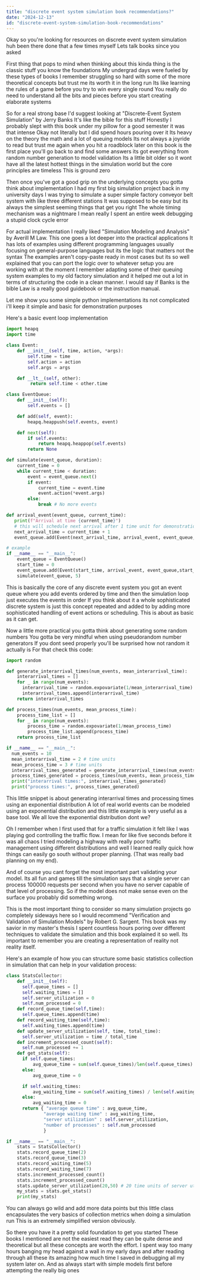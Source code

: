 ```yaml
---
title: "discrete event system simulation book recommendations?"
date: "2024-12-13"
id: "discrete-event-system-simulation-book-recommendations"
---
```


Okay so you're looking for resources on discrete event system simulation huh been there done that a few times myself Lets talk books since you asked

First thing that pops to mind when thinking about this kinda thing is the classic stuff you know the foundations My undergrad days were fueled by these types of books I remember struggling so hard with some of the more theoretical concepts but trust me its worth it in the long run Its like learning the rules of a game before you try to win every single round You really do need to understand all the bits and pieces before you start creating elaborate systems

So for a real strong base I'd suggest looking at "Discrete-Event System Simulation" by Jerry Banks It's like the bible for this stuff Honestly I probably slept with this book under my pillow for a good semester it was that intense Okay not literally but I did spend hours pouring over it Its heavy on the theory the math and a lot of queuing models Its not always a joyride to read but trust me again when you hit a roadblock later on this book is the first place you'll go back to and find some answers its got everything from random number generation to model validation Its a little bit older so it wont have all the latest hottest things in the simulation world but the core principles are timeless This is ground zero

Then once you've got a good grip on the underlying concepts you gotta think about implementation I had my first big simulation project back in my university days I was trying to simulate a super simple factory conveyor belt system with like three different stations It was supposed to be easy but its always the simplest seeming things that get you right The whole timing mechanism was a nightmare I mean really I spent an entire week debugging a stupid clock cycle error

For actual implementation I really liked "Simulation Modeling and Analysis" by Averill M Law. This one goes a lot deeper into the practical applications It has lots of examples using different programming languages usually focusing on general-purpose languages but its the logic that matters not the syntax The examples aren't copy-paste ready in most cases but its so well explained that you can port the logic over to whatever setup you are working with at the moment I remember adapting some of their queuing system examples to my old factory simulation and it helped me out a lot in terms of structuring the code in a clean manner. I would say if Banks is the bible Law is a really good guidebook or the instruction manual.

Let me show you some simple python implementations its not complicated i'll keep it simple and basic for demonstration purposes

Here's a basic event loop implementation

```python
import heapq
import time

class Event:
    def __init__(self, time, action, *args):
        self.time = time
        self.action = action
        self.args = args

    def __lt__(self, other):
         return self.time < other.time

class EventQueue:
    def __init__(self):
        self.events = []

    def add(self, event):
        heapq.heappush(self.events, event)

    def next(self):
        if self.events:
            return heapq.heappop(self.events)
        return None

def simulate(event_queue, duration):
    current_time = 0
    while current_time < duration:
        event = event_queue.next()
        if event:
            current_time = event.time
            event.action(*event.args)
        else:
            break # No more events

def arrival_event(event_queue, current_time):
   print(f"Arrival at time {current_time}")
   # this will schedule next arrival after 1 time unit for demonstration
   next_arrival_time = current_time + 1
   event_queue.add(Event(next_arrival_time, arrival_event, event_queue, next_arrival_time))

# example
if __name__ == "__main__":
    event_queue = EventQueue()
    start_time = 0
    event_queue.add(Event(start_time, arrival_event, event_queue,start_time))
    simulate(event_queue, 5)
```

This is basically the core of any discrete event system you got an event queue where you add events ordered by time and then the simulation loop just executes the events in order If you think about it a whole sophisticated discrete system is just this concept repeated and added to by adding more sophisticated handling of event actions or scheduling. This is about as basic as it can get.

Now a little more practical you gotta think about generating some random numbers You gotta be very mindful when using pseudorandom number generators If you dont seed properly you'll be surprised how not random it actually is For that check this code:

```python
import random

def generate_interarrival_times(num_events, mean_interarrival_time):
    interarrival_times = []
    for _ in range(num_events):
      interarrival_time = random.expovariate(1/mean_interarrival_time)
      interarrival_times.append(interarrival_time)
    return interarrival_times

def process_times(num_events, mean_process_time):
    process_time_list = []
    for _ in range(num_events):
        process_time = random.expovariate(1/mean_process_time)
        process_time_list.append(process_time)
    return process_time_list

if __name__ == "__main__":
  num_events = 10
  mean_interarrival_time = 2 # time units
  mean_process_time = 3 # time units
  interarrival_times_generated = generate_interarrival_times(num_events,mean_interarrival_time)
  process_times_generated = process_times(num_events, mean_process_time)
  print("interarrival times:", interarrival_times_generated)
  print("process times:", process_times_generated)
```

This little snippet is about generating interarrival times and processing times using an exponential distribution A lot of real world events can be modeled using an exponential distribution and this little example is very useful as a base tool. We all love the exponential distribution dont we?

Oh I remember when I first used that for a traffic simulation it felt like I was playing god controlling the traffic flow. I mean for like five seconds before it was all chaos I tried modeling a highway with really poor traffic management using different distributions and well I learned really quick how things can easily go south without proper planning. (That was really bad planning on my end).

And of course you cant forget the most important part validating your model. Its all fun and games till the simulation says that a single server can process 100000 requests per second when you have no server capable of that level of processing. So if the model does not make sense even on the surface you probably did something wrong.

This is the most important thing to consider so many simulation projects go completely sideways here so I would recommend "Verification and Validation of Simulation Models" by Robert G. Sargent. This book was my savior in my master's thesis I spent countless hours poring over different techniques to validate the simulation and this book explained it so well. Its important to remember you are creating a representation of reality not reality itself.

Here's an example of how you can structure some basic statistics collection in simulation that can help in your validation process:

```python
class StatsCollector:
    def __init__(self):
      self.queue_times = []
      self.waiting_times = []
      self.server_utilization = 0
      self.num_processed = 0
    def record_queue_time(self,time):
      self.queue_times.append(time)
    def record_waiting_time(self,time):
      self.waiting_times.append(time)
    def update_server_utilization(self, time, total_time):
      self.server_utilization = time / total_time
    def increment_processed_count(self):
      self.num_processed += 1
    def get_stats(self):
      if self.queue_times:
          avg_queue_time = sum(self.queue_times)/len(self.queue_times)
      else:
          avg_queue_time = 0

      if self.waiting_times:
          avg_waiting_time = sum(self.waiting_times) / len(self.waiting_times)
      else:
          avg_waiting_time = 0
      return { "average queue time" : avg_queue_time,
              "average waiting time" : avg_waiting_time,
              "server utilization" : self.server_utilization,
              "number of processes" : self.num_processed
              }

if __name__ == "__main__":
    stats = StatsCollector()
    stats.record_queue_time(2)
    stats.record_queue_time(3)
    stats.record_waiting_time(5)
    stats.record_waiting_time(7)
    stats.increment_processed_count()
    stats.increment_processed_count()
    stats.update_server_utilization(20,50) # 20 time units of server utilization out of 50
    my_stats = stats.get_stats()
    print(my_stats)
```

You can always go wild and add more data points but this little class encapsulates the very basics of collection metrics when doing a simulation run This is an extremely simplified version obviously.

So there you have it a pretty solid foundation to get you started These books I mentioned are not the easiest read they can be quite dense and theoretical but all these concepts are worth the effort. I spent way too many hours banging my head against a wall in my early days and after reading through all these its amazing how much time I saved in debugging all my system later on. And as always start with simple models first before attempting the really big ones
